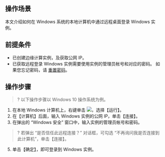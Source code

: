 
## 操作场景

本文介绍如何在 Windows 系统的本地计算机中通过远程桌面登录 Windows 实例。

## 前提条件

- 已创建边缘计算实例，及获取公网 IP。
- 已获取远程登录 Windows 实例需要使用实例的管理员帐号和对应的密码。
如果您忘记密码，请 [重置密码](https://intl.cloud.tencent.com/document/product/1119/43428)。

## 操作步骤

>? 以下操作步骤以 Windows 10 操作系统为例。
>
1. 在本地 Windows 计算机上，右键单击 <img src="https://main.qcloudimg.com/raw/6e36af2ceb4604b81de13cb42f30e859.png" style="margin: 0;"></img>，选择【运行】。
3. 在【计算机】后面，输入 Windows 实例的公网 IP，单击【连接】。
4. 在弹出的 “Windows 安全” 窗口中，输入实例的管理员帐号和密码。
>? 若弹出 “是否信任此远程连接？” 对话框，可勾选 “不再询问我是否连接到此计算机”，单击【连接】。
>
5. 单击【确定】，即可登录到 Windows 实例。

